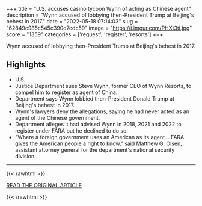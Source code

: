 +++
title = "U.S. accuses casino tycoon Wynn of acting as Chinese agent"
description = "Wynn accused of lobbying then-President Trump at Beijing's behest in 2017."
date = "2022-05-18 07:14:03"
slug = "62849c985c545c390d7cdc59"
image = "https://i.imgur.com/PHXt3ti.jpg"
score = "1359"
categories = ['request', 'register', 'resorts']
+++

Wynn accused of lobbying then-President Trump at Beijing's behest in 2017.

## Highlights

- U.S.
- Justice Department sues Steve Wynn, former CEO of Wynn Resorts, to compel him to register as agent of China.
- Department says Wynn lobbied then-President Donald Trump at Beijing's behest in 2017.
- Wynn's lawyers deny the allegations, saying he had never acted as an agent of the Chinese government.
- Department alleges it had advised Wynn in 2018, 2021 and 2022 to register under FARA but he declined to do so.
- "Where a foreign government uses an American as its agent... FARA gives the American people a right to know," said Matthew G. Olsen, assistant attorney general for the department's national security division.

---

{{< rawhtml >}}
  <p class="article-category">
    <a target="_blank" href="https://www.reuters.com/world/us/us-sues-compel-former-casino-magnate-wynn-register-agent-china-2022-05-17/">READ THE ORIGINAL ARTICLE</a>
  </p>
{{< /rawhtml >}}
